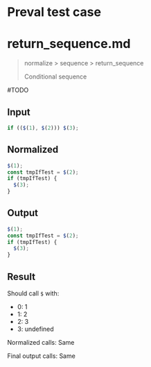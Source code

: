 # Preval test case

# return_sequence.md

> normalize > sequence > return_sequence
>
> Conditional sequence

#TODO

## Input

`````js filename=intro
if (($(1), $(2))) $(3);
`````

## Normalized

`````js filename=intro
$(1);
const tmpIfTest = $(2);
if (tmpIfTest) {
  $(3);
}
`````

## Output

`````js filename=intro
$(1);
const tmpIfTest = $(2);
if (tmpIfTest) {
  $(3);
}
`````

## Result

Should call `$` with:
 - 0: 1
 - 1: 2
 - 2: 3
 - 3: undefined

Normalized calls: Same

Final output calls: Same
